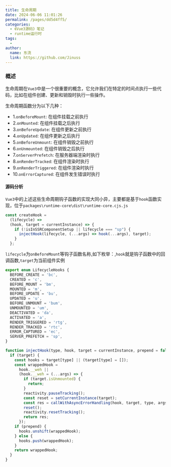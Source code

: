 ```yaml
---
title: 生命周期
date: 2024-06-06 11:01:26
permalink: /pages/dd5d4ff5/
categories:
  - 《Vue3源码》笔记
  - runtime运行时
tags:
  -
author:
  name: 东流
  link: https://github.com/Jinuss
---
```


### 概述

生命周期在`Vue3`中是一个很重要的概念，它允许我们在特定的时间点执行一些代码，比如在组件创建、更新和销毁时执行一些操作。

生命周期函数分为以下几种：

- 1.`onBeforeMount`: 在组件挂载之前执行
- 2.`onMounted`: 在组件挂载之后执行
- 3.`onBeforeUpdate`: 在组件更新之前执行
- 4.`onUpdated`: 在组件更新之后执行
- 5.`onBeforeUnmount`: 在组件销毁之前执行
- 6.`onUnmounted`: 在组件销毁之后执行
- 7.`onServerPrefetch`: 在服务器端渲染时执行
- 8.`onRenderTracked`: 在组件渲染时执行
- 9.`onRenderTriggered`: 在组件渲染时执行
- 10.`onErrorCaptured`: 在组件发生错误时执行

#### 源码分析

`Vue3`中的上述这些生命周期钩子函数的实现大同小异，主要都是基于`hook`函数实现，位于`packages\runtime-core\dist\runtime-core.cjs.js`

```js
const createHook =
  (lifecycle) =>
  (hook, target = currentInstance) => {
    if (!isInSSRComponentSetup || lifecycle === "sp") {
      injectHook(lifecycle, (...args) => hook(...args), target);
    }
  };
```

`lifecycle`为`onBeforeMount`等钩子函数名称,如下枚举：,`hook`就是钩子函数中的回调函数,`target`为当前组件实例

```js
export enum LifecycleHooks {
  BEFORE_CREATE = 'bc',
  CREATED = 'c',
  BEFORE_MOUNT = 'bm',
  MOUNTED = 'm',
  BEFORE_UPDATE = 'bu',
  UPDATED = 'u',
  BEFORE_UNMOUNT = 'bum',
  UNMOUNTED = 'um',
  DEACTIVATED = 'da',
  ACTIVATED = 'a',
  RENDER_TRIGGERED = 'rtg',
  RENDER_TRACKED = 'rtc',
  ERROR_CAPTURED = 'ec',
  SERVER_PREFETCH = 'sp',
}
```

```js
function injectHook(type, hook, target = currentInstance, prepend = false) {
  if (target) {
    const hooks = target[type] || (target[type] = []);
    const wrappedHook =
      hook.__weh ||
      (hook.__weh = (...args) => {
        if (target.isUnmounted) {
          return;
        }
        reactivity.pauseTracking();
        const reset = setCurrentInstance(target);
        const res = callWithAsyncErrorHandling(hook, target, type, args);
        reset();
        reactivity.resetTracking();
        return res;
      });
    if (prepend) {
      hooks.unshift(wrappedHook);
    } else {
      hooks.push(wrappedHook);
    }
    return wrappedHook;
  }
}
```

